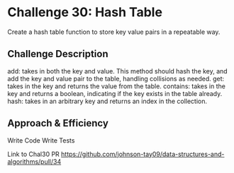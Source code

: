 # Challenge 30: Hash Table
Create a hash table function to store key value pairs in a repeatable way.

## Challenge Description
add: takes in both the key and value. This method should hash the key, and add the key and value pair to the table, handling collisions as needed.
get: takes in the key and returns the value from the table.
contains: takes in the key and returns a boolean, indicating if the key exists in the table already.
hash: takes in an arbitrary key and returns an index in the collection.

## Approach & Efficiency
Write Code
Write Tests


Link to Chal30 PR https://github.com/johnson-tay09/data-structures-and-algorithms/pull/34
